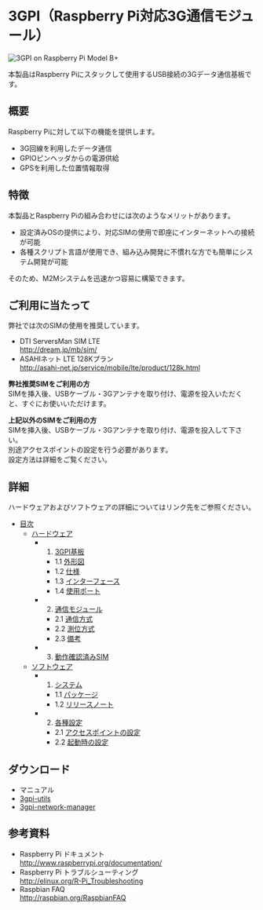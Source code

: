 # 3GPI（Raspberry Pi対応3G通信モジュール）

![3GPI on Raspberry Pi Model B+](http://www.mechatrax.com/wp-content/uploads/2014/10/3GPIonModelBplus-320x208.jpg)  

本製品はRaspberry Piにスタックして使用するUSB接続の3Gデータ通信基板です。  

## 概要
Raspberry Piに対して以下の機能を提供します。  
* 3G回線を利用したデータ通信
* GPIOピンヘッダからの電源供給
* GPSを利用した位置情報取得

## 特徴
本製品とRaspberry Piの組み合わせには次のようなメリットがあります。  
* 設定済みOSの提供により、対応SIMの使用で即座にインターネットへの接続が可能  
* 各種スクリプト言語が使用でき、組み込み開発に不慣れな方でも簡単にシステム開発が可能  

そのため、M2Mシステムを迅速かつ容易に構築できます。

## ご利用に当たって  
弊社では次のSIMの使用を推奨しています。  
* DTI ServersMan SIM LTE  
  http://dream.jp/mb/sim/  
* ASAHIネット LTE 128Kプラン  
  http://asahi-net.jp/service/mobile/lte/product/128k.html  

**弊社推奨SIMをご利用の方**  
SIMを挿入後、USBケーブル・3Gアンテナを取り付け、電源を投入いただくと、すぐにお使いいただけます。

**上記以外のSIMをご利用の方**  
SIMを挿入後、USBケーブル・3Gアンテナを取り付け、電源を投入して下さい。  
別途アクセスポイントの設定を行う必要があります。  
設定方法は詳細をご覧ください。  

## 詳細  
ハードウェアおよびソフトウェアの詳細についてはリンク先をご参照ください。  
* [目次](../../wiki)  
  * [ハードウェア](../../wiki/ハードウェア)  
    * 1. [3GPI基板](../../wiki/ハードウェア#1-3gpi%E5%9F%BA%E6%9D%BF)  
      * 1.1 [外形図](../../wiki/ハードウェア#11-%E5%A4%96%E5%BD%A2%E5%9B%B3)  
      * 1.2 [仕様](../../wiki/ハードウェア#12-%E4%BB%95%E6%A7%98)  
      * 1.3 [インターフェース](../../wiki/ハードウェア#13-%E3%82%A4%E3%83%B3%E3%82%BF%E3%83%BC%E3%83%95%E3%82%A7%E3%83%BC%E3%82%B9)  
      * 1.4 [使用ポート](../../wiki/ハードウェア#14-%E4%BD%BF%E7%94%A8%E3%83%9D%E3%83%BC%E3%83%88)  
    * 2. [通信モジュール](../../wiki/ハードウェア#2-%E9%80%9A%E4%BF%A1%E3%83%A2%E3%82%B8%E3%83%A5%E3%83%BC%E3%83%AB)  
      * 2.1 [通信方式](../../wiki/ハードウェア#21-%E9%80%9A%E4%BF%A1%E6%96%B9%E5%BC%8F)  
      * 2.2 [測位方式](../../wiki/ハードウェア#22-%E6%B8%AC%E4%BD%8D%E6%96%B9%E5%BC%8F)  
      * 2.3 [備考](../../wiki/ハードウェア#23-%E5%82%99%E8%80%83)  
    * 3. [動作確認済みSIM](../../wiki/ハードウェア#3-%E5%8B%95%E4%BD%9C%E7%A2%BA%E8%AA%8D%E6%B8%88%E3%81%BFsim)  
  * [ソフトウェア](../../wiki/ソフトウェア)  
    * 1. [システム](../../wiki/ソフトウェア#1-%E3%82%B7%E3%82%B9%E3%83%86%E3%83%A0)  
      * 1.1 [パッケージ](../../wiki/ソフトウェア#11-%E3%83%91%E3%83%83%E3%82%B1%E3%83%BC%E3%82%B8)  
      * 1.2 [リリースノート](../../wiki/ソフトウェア#12-%E3%83%AA%E3%83%AA%E3%83%BC%E3%82%B9%E3%83%8E%E3%83%BC%E3%83%88)  
    * 2. [各種設定](../../wiki/ソフトウェア#2-%E5%90%84%E7%A8%AE%E8%A8%AD%E5%AE%9A)  
      * 2.1 [アクセスポイントの設定](../../wiki/ソフトウェア#21-%E3%82%A2%E3%82%AF%E3%82%BB%E3%82%B9%E3%83%9D%E3%82%A4%E3%83%B3%E3%83%88%E3%81%AE%E8%A8%AD%E5%AE%9A)  
      * 2.2 [起動時の設定](../../wiki/ソフトウェア#22-%E8%B5%B7%E5%8B%95%E6%99%82%E3%81%AE%E8%A8%AD%E5%AE%9A)  

## ダウンロード
 * マニュアル
 * [3gpi-utils](../../../3gpi-utils)
 * [3gpi-network-manager](../../../3gpi-network-manager)

## 参考資料  
 + Raspberry Pi ドキュメント  
   http://www.raspberrypi.org/documentation/  
 + Raspberry Pi トラブルシューティング  
   http://elinux.org/R-Pi_Troubleshooting  
 + Raspbian FAQ  
   http://raspbian.org/RaspbianFAQ  
